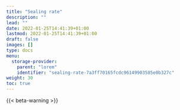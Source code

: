 ```yaml
---
title: "Sealing rate"
description: ""
lead: ""
date: 2022-01-25T14:41:39+01:00
lastmod: 2022-01-25T14:41:39+01:00
draft: false
images: []
type: docs
menu:
  storage-provider:
    parent: "lorem"
    identifier: "sealing-rate-7a3ff70165fcdc96149903585e0b327c"
weight: 30
toc: true
---
```


{{< beta-warning >}}

